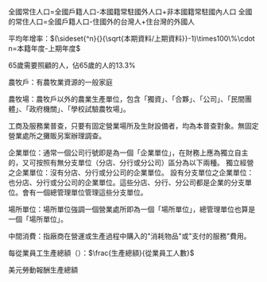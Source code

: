 全國常住人口=全國戶籍人口-本國籍常駐國外人口+非本國籍常駐國內人口
全國的常住人口=全國戶籍人口-住國外的台灣人+住台灣的外國人

平均年增率：$(\sideset{^n}{}{\sqrt{本期資料/上期資料}}-1)\times100\%\cdot n=本籍年度-上期年度$

65歲需要照顧的人，佔65歲的人的13.3%

農牧戶：有農牧業資源的一般家庭

農牧場：農牧戶以外的農業生產單位，包含「獨資」、「合夥」、「公司」、「民間團體」、「政府機關」、「學校試驗農牧場」。

工商及服務業普查，只要有固定營業場所及生財設備者，均為本普查對象。無固定營業處所之攤販另案辦理調查。

企業單位：通常一個公司行號即是為一個「企業單位」，在財務上應為獨立自主的，又可按照有無分支單位（分店、分行或分公司）區分為以下兩種。
	獨立經營之企業單位：沒有分店、分行或分公司的企業單位。
	設有分支單位之企業單位：也分店、分行或分公司的企業單位。這些分店、分行、分公司都是企業的分支單位。會有一個總管理單位管理這些分支單位。

場所單位：場所單位強調一個營業處所即為一個「場所單位」，總管理單位也算是一個「場所單位」。

中間消費：指廠商在營運或生產過程中購入的"消耗物品"或"支付的服務"費用。

每從業員工生產總額（）：$\frac{生產總額}{從業員工人數}$

美元勞動報酬生產總額